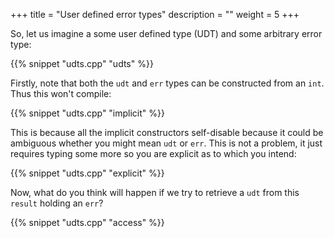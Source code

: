 +++
title = "User defined error types"
description = ""
weight = 5
+++

So, let us imagine a some user
defined type (UDT) and some arbitrary error type:

{{% snippet "udts.cpp" "udts" %}}

Firstly, note that both the `udt` and `err` types can be constructed from an `int`.
Thus this won't compile:

{{% snippet "udts.cpp" "implicit" %}}

This is because all the implicit constructors self-disable because it could be ambiguous whether you
might mean `udt` or `err`. This is not a problem, it just requires typing some more so you
are explicit as to which you intend:

{{% snippet "udts.cpp" "explicit" %}}

Now, what do you think will happen if we try to retrieve a `udt` from this `result` holding an `err`?

{{% snippet "udts.cpp" "access" %}}
